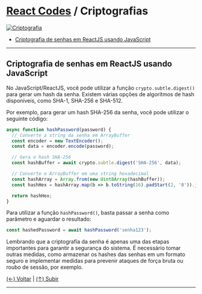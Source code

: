 # [React Codes](https://github.com/systemboys/React_Codes#react-codes "React Codes") / Criptografias

[![Criptografia](https://github.com/systemboys/React_Codes/raw/main/Seguran%C3%A7a/Criptografias/images/seguranca-da-informacao.jpg "Criptografia")](https://github.com/systemboys/React_Codes/raw/main/Seguran%C3%A7a/Criptografias/images/seguranca-da-informacao.jpg "Criptografia")

- [Criptografia de senhas em ReactJS usando JavaScript](#criptografia-de-senhas-em-reactjs-usando-javascript "Criptografia de senhas em ReactJS usando JavaScript")

---

## Criptografia de senhas em ReactJS usando JavaScript

No JavaScript/ReactJS, você pode utilizar a função `crypto.subtle.digest()` para gerar um hash da senha. Existem várias opções de algoritmos de hash disponíveis, como SHA-1, SHA-256 e SHA-512.

Por exemplo, para gerar um hash SHA-256 da senha, você pode utilizar o seguinte código:

```javascript
async function hashPassword(password) {
  // Converte a string da senha em ArrayBuffer
  const encoder = new TextEncoder();
  const data = encoder.encode(password);

  // Gera o hash SHA-256
  const hashBuffer = await crypto.subtle.digest('SHA-256', data);

  // Converte o ArrayBuffer em uma string hexadecimal
  const hashArray = Array.from(new Uint8Array(hashBuffer));
  const hashHex = hashArray.map(b => b.toString(16).padStart(2, '0')).join('');

  return hashHex;
}
```

Para utilizar a função `hashPassword()`, basta passar a senha como parâmetro e aguardar o resultado:

```javascript
const hashedPassword = await hashPassword('senha123');
```

Lembrando que a criptografia da senha é apenas uma das etapas importantes para garantir a segurança do sistema. É necessário tomar outras medidas, como armazenar os hashes das senhas em um formato seguro e implementar medidas para prevenir ataques de força bruta ou roubo de sessão, por exemplo.

[(&larr;) Voltar](https://github.com/systemboys/React_Codes#react-codes "Voltar ao SumÃ¡rio") | 
[(&uarr;) Subir](#react-codes--criptografias "Subir para o topo")

---
